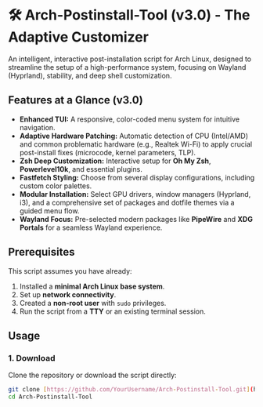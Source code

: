 # 🛠️ Arch-Postinstall-Tool (v3.0) - The Adaptive Customizer

An intelligent, interactive post-installation script for Arch Linux, designed to streamline the setup of a high-performance system, focusing on Wayland (Hyprland), stability, and deep shell customization.

## Features at a Glance (v3.0)

* **Enhanced TUI:** A responsive, color-coded menu system for intuitive navigation.
* **Adaptive Hardware Patching:** Automatic detection of CPU (Intel/AMD) and common problematic hardware (e.g., Realtek Wi-Fi) to apply crucial post-install fixes (microcode, kernel parameters, TLP).
* **Zsh Deep Customization:** Interactive setup for **Oh My Zsh**, **Powerlevel10k**, and essential plugins.
* **Fastfetch Styling:** Choose from several display configurations, including custom color palettes.
* **Modular Installation:** Select GPU drivers, window managers (Hyprland, i3), and a comprehensive set of packages and dotfile themes via a guided menu flow.
* **Wayland Focus:** Pre-selected modern packages like **PipeWire** and **XDG Portals** for a seamless Wayland experience.

## Prerequisites

This script assumes you have already:

1.  Installed a **minimal Arch Linux base system**.
2.  Set up **network connectivity**.
3.  Created a **non-root user** with `sudo` privileges.
4.  Run the script from a **TTY** or an existing terminal session.

## Usage

### 1. Download

Clone the repository or download the script directly:

```bash
git clone [https://github.com/YourUsername/Arch-Postinstall-Tool.git](https://github.com/YourUsername/Arch-Postinstall-Tool.git)
cd Arch-Postinstall-Tool
